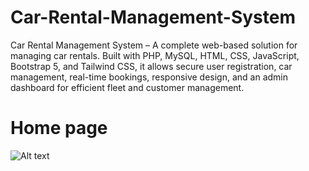 # Car-Rental-Management-System
Car Rental Management System – A complete web-based solution for managing car rentals. Built with PHP, MySQL, HTML, CSS, JavaScript, Bootstrap 5, and Tailwind CSS, it allows secure user registration, car management, real-time bookings, responsive design, and an admin dashboard for efficient fleet and customer management.

# Home page
![Alt text](/images/HOME-PAGE)
